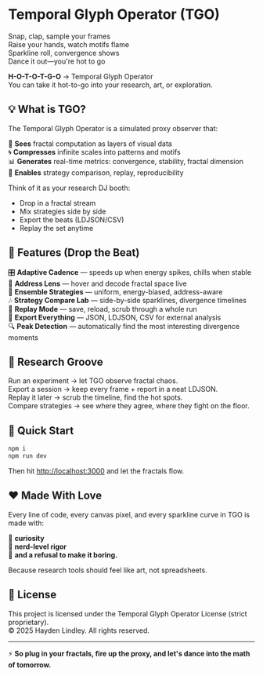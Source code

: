 # Temporal Glyph Operator (TGO)

Snap, clap, sample your frames  
Raise your hands, watch motifs flame  
Sparkline roll, convergence shows  
Dance it out—you're hot to go  

**H-O-T-O-T-G-O** → Temporal Glyph Operator  
You can take it hot-to-go into your research, art, or exploration.

## 💡 What is TGO?

The Temporal Glyph Operator is a simulated proxy observer that:

👀 **Sees** fractal computation as layers of visual data  
🌀 **Compresses** infinite scales into patterns and motifs  
📊 **Generates** real-time metrics: convergence, stability, fractal dimension  
🔬 **Enables** strategy comparison, replay, reproducibility  

Think of it as your research DJ booth:

- Drop in a fractal stream
- Mix strategies side by side  
- Export the beats (LDJSON/CSV)
- Replay the set anytime

## 🚀 Features (Drop the Beat)

🎛 **Adaptive Cadence** — speeds up when energy spikes, chills when stable  
🔎 **Address Lens** — hover and decode fractal space live  
🧩 **Ensemble Strategies** — uniform, energy-biased, address-aware  
🎶 **Strategy Compare Lab** — side-by-side sparklines, divergence timelines  
📀 **Replay Mode** — save, reload, scrub through a whole run  
💾 **Export Everything** — JSON, LDJSON, CSV for external analysis  
🔍 **Peak Detection** — automatically find the most interesting divergence moments  

## 🧪 Research Groove

Run an experiment → let TGO observe fractal chaos.  
Export a session → keep every frame + report in a neat LDJSON.  
Replay it later → scrub the timeline, find the hot spots.  
Compare strategies → see where they agree, where they fight on the floor.

## 🎯 Quick Start

```bash
npm i
npm run dev
```

Then hit [http://localhost:3000](http://localhost:3000) and let the fractals flow.

## ❤️ Made With Love

Every line of code, every canvas pixel, and every sparkline curve in TGO is made with:

💜 **curiosity**  
🧠 **nerd-level rigor**  
🎉 **and a refusal to make it boring.**

Because research tools should feel like art, not spreadsheets.

## 📜 License

This project is licensed under the Temporal Glyph Operator License (strict proprietary).  
© 2025 Hayden Lindley. All rights reserved.

---

⚡ **So plug in your fractals, fire up the proxy, and let's dance into the math of tomorrow.**
